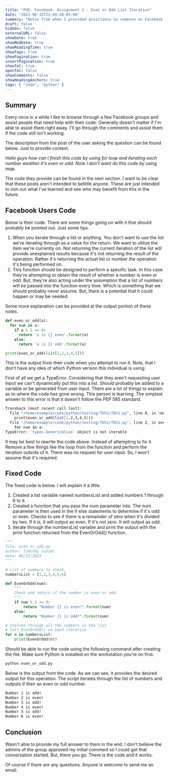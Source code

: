 ```yaml
---
title: "PHE: Facebook: Assignment 1 - Even or Odd List Iteration"
date: "2022-06-15T22:40:28-05:00"
summary: "Notes from when I provided assistance to someone on Facebook with a small Python project."
draft: false
hidden: false
externalURL: false
showDate: true
showModDate: true
showReadingTime: true
showTags: true
showPagination: true
invertPagination: true
showToC: true
openToC: false
showComments: false
showHeadingAnchors: true
tags: [ "code", "python" ]
---
```


## Summary

Every once in a while I like to browse through a few Facebook groups and
assist people that need help with their code. Generally doesn't matter
if I'm able to assist them right away. I'll go through the comments and
assist them if the code still isn't working.

The description from the post of the user asking the question can be
found below. Just to provide context. 

_Hello guys how can I finish this code by using for loop and iterating
each number weather it's even or odd. Note I don't want do this code by
using map._

The code they provide can be found in the next section. I want to be
clear that these posts aren't intended to belittle anyone. These are
just intended to iron out what I've learned and see who may benefit from
this in the future.

## Facebook Users Code

Below is their code. There are some things going on with it that should
probably be pointed out. Just some tips.

1. When you iterate through a list or anything. You don't want to
   use the list we're iterating through as a value for the return. We
   want to utilize the item we're currently on. Not returning the
   current iteration of the list will provide unexplained results
   because it's not returning the result of the operation. Rather it's
   returning the actual list or number the operation it's being
   performed on.
2. This function should be designed to perform a specific task. In this
   case they're attempting to obtain the result of whether a number is
   even or odd. But, they're also acting under the assumption that a
   list of numbers will be passed into the function every time. Which is
   something that we should probably never assume. But, there is a
   potential that it could happen or may be needed.

Some more explanation can be provided at the output portion of these
notes.

```python
def even_or_odd(a):
  for num in a:
    if a % 2 == 0:
      return 'a is {} even'.format(a)
    else:
      return 'a is {} odd'.format(a)

print(even_or_odd(list[1,2,3,4,5]))
```

This is the output from their code when you attempt to run it. Note,
that I don't have any idea of which Python version this individual is
using.

First of all we get a TypeError. Considering that they aren't requesting
user Input we can't dynamically put this into a list. Should probably be
added to a variable or be generated from user input. There are a lot of
things to explain as to where the code has gone wrong. This person is
learning. The simplest answer to this error is that it doesn't follow
the PEP 585 standard.

```sh
Traceback (most recent call last):
  File "/home/example/code/python/testing/fbh1/fbh1.py", line 8, in <module>
    print(even_or_odd(list[1,2,3,4,5]))
  File "/home/example/code/python/testing/fbh1/fbh1.py", line 2, in even_or_odd
    for num in a:
TypeError: 'types.GenericAlias' object is not iterable
```

It may be best to rewrite the code above. Instead of attempting to fix
it. Remove a few things like the loop from the function and perform the 
iteration outside of it. There was no request for user input. So, I
won't assume that it's required.

## Fixed Code

The fixed code is below. I will explain it a little.

1. Created a list variable named numbersList and added numbers 1 through
   6 to it.
2. Created a function that you pass the num parameter into. The num
   parameter is then used in the if else statements to determine if it's
   odd or even. Checks to see if there is a remainder of zero when it's
   divided by two. If it is, it will output as even. If it's not zero.
   It will output as odd.
3. Iterate through the numbersList variable and print the output with
   the print function returned from the EvenOrOdd() function.

```python
"""
file: even_or_odd.py
author: Timothy (n3s0)
date: 06/15/2022
"""

# List of numbers to check.
numbersList = [1,2,3,4,5,6]

def EvenOrOdd(num):
    """
    Check and return if the number is even or odd.
    """
    if num % 2 == 0:
        return "Number {} is even!".format(num)
    else:
        return "Number {} is odd!".format(num)

# Iterate through all the numbers in the list
# Call EvenOrOdd() on each iteration
for n in numbersList:
    print(EvenOrOdd(n))

```

Should be able to run the code using the following command after
creating the file. Make sure Python is installed on the workstation
you're on first.

```sh
python even_or_odd.py
```

Below is the output from the code. As we can see, it provides the
desired output for this operation. The script iterates through the list
of numbers and outputs if their an even or odd number.

```sh
Number 1 is odd!
Number 2 is even!
Number 3 is odd!
Number 4 is even!
Number 5 is odd!
Number 6 is even!
```

## Conclusion

Wasn't able to provide my full answer to them in the end. I don't
believe the admins of the group approved my initial comment so I could
get that conversation started. But, there you go. There is the code and
it works.

Of course if there are any questions. Anyone is welcome to send me an
email.
